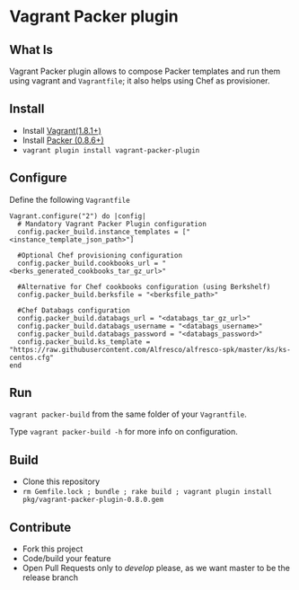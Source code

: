 # Vagrant Packer plugin

## What Is
Vagrant Packer plugin allows to compose Packer templates and run them using vagrant and `Vagrantfile`; it also helps using Chef as provisioner.

## Install
- Install [Vagrant(1.8.1+)](https://www.vagrantup.com/downloads.html)
- Install [Packer (0.8.6+)](https://www.packer.io/downloads.html)
- `vagrant plugin install vagrant-packer-plugin`

## Configure
Define the following `Vagrantfile`

```
Vagrant.configure("2") do |config|
  # Mandatory Vagrant Packer Plugin configuration
  config.packer_build.instance_templates = ["<instance_template_json_path>"]
  
  #Optional Chef provisioning configuration
  config.packer_build.cookbooks_url = "<berks_generated_cookbooks_tar_gz_url>"
  
  #Alternative for Chef cookbooks configuration (using Berkshelf)
  config.packer_build.berksfile = "<berksfile_path>"
  
  #Chef Databags configuration
  config.packer_build.databags_url = "<databags_tar_gz_url>"
  config.packer_build.databags_username = "<databags_username>"
  config.packer_build.databags_password = "<databags_password>"
  config.packer_build.ks_template = "https://raw.githubusercontent.com/Alfresco/alfresco-spk/master/ks/ks-centos.cfg"
end
```


## Run
`vagrant packer-build` from the same folder of your `Vagrantfile`.

Type `vagrant packer-build -h` for more info on configuration.

## Build
- Clone this repository
- `rm Gemfile.lock ; bundle ; rake build ; vagrant plugin install pkg/vagrant-packer-plugin-0.8.0.gem`

## Contribute

- Fork this project
- Code/build your feature
- Open Pull Requests only to *develop* please, as we want master to be the release branch


